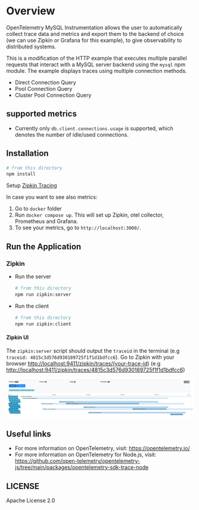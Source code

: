 # Overview

OpenTelemetry MySQL Instrumentation allows the user to automatically collect trace data and metrics and export them to the backend of choice (we can use Zipkin or Grafana for this example), to give observability to distributed systems.

This is a modification of the HTTP example that executes multiple parallel requests that interact with a MySQL server backend using the `mysql` npm module. The example displays traces using multiple connection methods.

- Direct Connection Query
- Pool Connection Query
- Cluster Pool Connection Query

## supported metrics

- Currently only `db.client.connections.usage` is supported, which denotes the number of idle/used connections.

## Installation

```sh
# from this directory
npm install
```

Setup [Zipkin Tracing](https://zipkin.io/pages/quickstart.html)

In case you want to see also metrics:

1. Go to `docker` folder
2. Run `docker compose up`. This will set up Zipkin, otel collector, Prometheus and Grafana.
3. To see your metrics, go to `http://localhost:3000/`.

## Run the Application

### Zipkin

- Run the server

   ```sh
   # from this directory
   npm run zipkin:server
   ```

- Run the client

   ```sh
   # from this directory
   npm run zipkin:client
   ```

#### Zipkin UI

The `zipkin:server` script should output the `traceid` in the terminal (e.g `traceid: 4815c3d576d930189725f1f1d1bdfcc6`).
Go to Zipkin with your browser <http://localhost:9411/zipkin/traces/(your-trace-id)> (e.g <http://localhost:9411/zipkin/traces/4815c3d576d930189725f1f1d1bdfcc6>)

<p align="center"><img alt="Zipkin UI with trace" src="./images/zipkin-ui.png?raw=true"/></p>

## Useful links

- For more information on OpenTelemetry, visit: <https://opentelemetry.io/>
- For more information on OpenTelemetry for Node.js, visit: <https://github.com/open-telemetry/opentelemetry-js/tree/main/packages/opentelemetry-sdk-trace-node>

## LICENSE

Apache License 2.0

